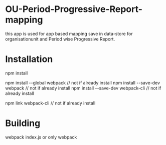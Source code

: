 # OU-Period-Progressive-Report-mapping

this app is used for app based mapping save in data-store for organisationunit and Period wise Progressive Report.

# Installation
npm install

npm install --global webpack // not if already install
npm install --save-dev webpack // not if already install
npm install --save-dev webpack-cli // not if already install

npm link webpack-cli // not if already install

# Building

webpack index.js or only 
webpack